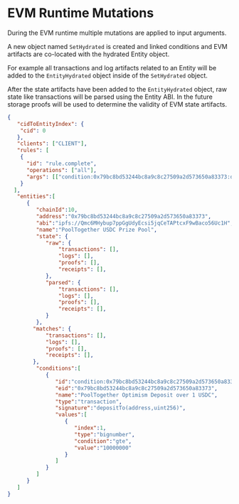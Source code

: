 # EVM Runtime Mutations

During the EVM runtime multiple mutations are applied to input arguments.

A new object named `SetHydrated` is created and linked conditions and EVM artifacts are co-located with the hydrated Entity object.

For example all transactions and log artifacts related to an Entity will be added to the `EntityHydrated` object inside of the `SetHydrated` object.

After the state artifacts have been added to the `EntityHydrated` object, raw state like transactions will be parsed using the Entity ABI. In the future storage proofs will be used to determine the validity of EVM state artifacts.

```json
{
   "cidToEntityIndex": {
    "cid": 0
   },
   "clients": ["CLIENT"],
   "rules": [
    {
      "id": "rule.complete",
      "operations": ["all"],
      "args": [["condition:0x79bc8bd53244bc8a9c8c27509a2d573650a83373:depositTo:gte:100000000"]]
    }
  ],
   "entities":[
      {
         "chainId":10,
         "address":"0x79bc8bd53244bc8a9c8c27509a2d573650a83373",
         "abi":"ipfs://Qmc6MHybup7ppGgUdyEcsi5jqCeTAPtcxF9wBaco56Uc1H",
         "name":"PoolTogether USDC Prize Pool",
         "state": {
            "raw": {
                "transactions": [],
                "logs": [],
                "proofs": [],
                "receipts": [],
            },
            "parsed": {
                "transactions": [],
                "logs": [],
                "proofs": [],
                "receipts": [],
            }
         },
        "matches": {
            "transactions": [],
            "logs": [],
            "proofs": [],
            "receipts": [],
        },
         "conditions":[
            {
               "id":"condition:0x79bc8bd53244bc8a9c8c27509a2d573650a83373:depositTo:gte:100000000",
               "eid":"0x79bc8bd53244bc8a9c8c27509a2d573650a83373",
               "name":"PoolTogether Optimism Deposit over 1 USDC",
               "type":"transaction",
               "signature":"depositTo(address,uint256)",
               "values":[
                  {
                     "index":1,
                     "type":"bignumber",
                     "condition":"gte",
                     "value":"10000000"
                  }
               ]
            }
         ]
      }
   ]
}
```